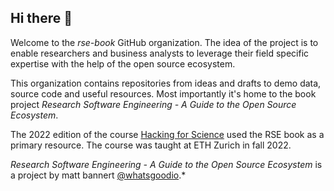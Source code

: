 ## Hi there 👋

Welcome to the *rse-book* GitHub organization. The idea of the project is to enable researchers and business analysts to leverage their field specific expertise with the help of the open source ecosystem. 

This organization contains repositories from ideas and drafts to demo data, source code and useful resources. 
Most importantly it's home to the book project *Research Software Engineering - A Guide to the Open Source Ecosystem*. 

The 2022 edition of the course [Hacking for Science](http://www.vorlesungsverzeichnis.ethz.ch/Vorlesungsverzeichnis/lerneinheit.view?lang=en&lerneinheitId=161937&semkez=2022W&ansicht=LEHRVERANSTALTUNGEN&) used the RSE book as a primary resource.
The course was taught at ETH Zurich in fall 2022. 


*Research Software Engineering - A Guide to the Open Source Ecosystem* is a project by matt bannert [@whatsgoodio](https://twitter.com/whatsgoodio).*

